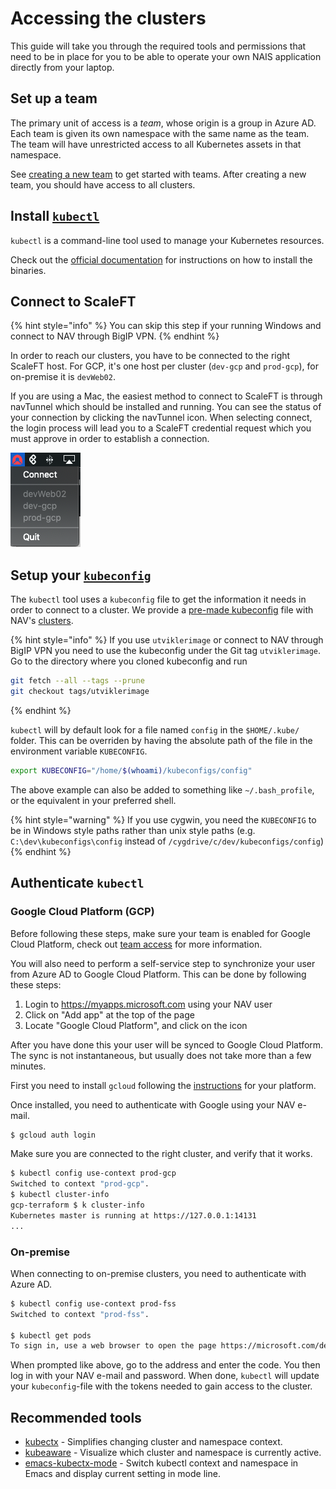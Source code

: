 # Accessing the clusters

This guide will take you through the required tools and permissions that need
to be in place for you to be able to operate your own NAIS application directly
from your laptop.

## Set up a team

The primary unit of access is a *team*, whose origin is a group in Azure
AD. Each team is given its own namespace with the same name as the team. The
team will have unrestricted access to all Kubernetes assets in that namespace.

See [creating a new team](../basics/teams.md) to get started with teams.
After creating a new team, you should have access to all clusters.

## Install [`kubectl`][kubectl]

`kubectl` is a command-line tool used to manage your Kubernetes resources.

Check out the [official documentation][kubectl] for instructions on how to install the binaries.

## Connect to ScaleFT

{% hint style="info" %}
You can skip this step if your running Windows and connect to NAV through BigIP VPN.
{% endhint %}

In order to reach our clusters, you have to be connected to the right ScaleFT host. For GCP, it's one host per cluster
(`dev-gcp` and `prod-gcp`), for on-premise it is `devWeb02`.

If you are using a Mac, the easiest method to connect to ScaleFT is through navTunnel which should be installed and
running. You can see the status of your connection by clicking the navTunnel icon. When selecting connect, the login
process will lead you to a ScaleFT credential request which you must approve in order to establish
a connection.

![navTunnel context menu](../.gitbook/assets/navTunnel.png)

## Setup your [`kubeconfig`][kubeconfig]

The `kubectl` tool uses a `kubeconfig` file to get the information it needs in order to connect to a cluster. We
provide a [pre-made kubeconfig] file with NAV's [clusters](clusters.md).

{% hint style="info" %}
If you use `utviklerimage` or connect to NAV through BigIP VPN you need to use the kubeconfig under the
Git tag `utviklerimage`. Go to the directory where you cloned kubeconfig and run
```bash
git fetch --all --tags --prune
git checkout tags/utviklerimage
```
{% endhint %}

`kubectl` will by default look for a file named `config` in the `$HOME/.kube/` folder. This can be overriden by
having the absolute path of the file in the environment variable `KUBECONFIG`.

```bash
export KUBECONFIG="/home/$(whoami)/kubeconfigs/config"
```

The above example can also be added to something like `~/.bash_profile`, or the equivalent in your preferred shell.

{% hint style="warning" %}
If you use cygwin, you need the `KUBECONFIG` to be in Windows style paths rather than unix style paths (e.g.
`C:\dev\kubeconfigs\config` instead of `/cygdrive/c/dev/kubeconfigs/config`)
{% endhint %}

## Authenticate `kubectl`

### Google Cloud Platform (GCP)

Before following these steps, make sure your team is enabled for Google Cloud Platform, check
out [team access] for more information.

You will also need to perform a self-service step to synchronize your user from Azure AD to Google
Cloud Platform. This can be done by following these steps:

1. Login to https://myapps.microsoft.com using your NAV user
2. Click on "Add app" at the top of the page
3. Locate "Google Cloud Platform", and click on the icon

After you have done this your user will be synced to Google Cloud Platform. The sync is not instantaneous, but
usually does not take more than a few minutes.

First you need to install `gcloud` following the [instructions] for your platform.

Once installed, you need to authenticate with Google using your NAV e-mail.

```bash
$ gcloud auth login
```

Make sure you are connected to the right cluster, and verify that it works.

```bash
$ kubectl config use-context prod-gcp
Switched to context "prod-gcp".
$ kubectl cluster-info
gcp-terraform $ k cluster-info
Kubernetes master is running at https://127.0.0.1:14131
...
```

### On-premise

When connecting to on-premise clusters, you need to authenticate with Azure AD.

```bash
$ kubectl config use-context prod-fss
Switched to context "prod-fss".

$ kubectl get pods
To sign in, use a web browser to open the page https://microsoft.com/devicelogin and enter the code CR69DPQQZ to authenticate.
```

When prompted like above, go to the address and enter the code. You then log in with your NAV e-mail and password.
When done, `kubectl` will update your `kubeconfig`-file with the tokens needed to gain access to the cluster.

## Recommended tools

- [kubectx](https://github.com/ahmetb/kubectx) - Simplifies changing cluster and namespace context.
- [kubeaware](https://github.com/jhrv/kubeaware) - Visualize which cluster and namespace is currently active.
- [emacs-kubectx-mode](https://github.com/terjesannum/emacs-kubectx-mode) - Switch kubectl context and namespace in Emacs and display current setting in mode line.

[kubectl]: https://kubernetes.io/docs/tasks/tools/install-kubectl
[kubeconfig]: https://kubernetes.io/docs/concepts/configuration/organize-cluster-access-kubeconfig/
[pre-made kubeconfig]: https://github.com/navikt/kubeconfigs
[team access]: ../basics/teams.md
[instructions]: https://cloud.google.com/sdk/docs/#install_the_latest_cloud_tools_version_cloudsdk_current_version
